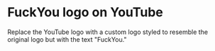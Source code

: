 # FuckYou logo on YouTube
 Replace the YouTube logo with a custom logo styled to resemble the original logo but with the text "FuckYou."
